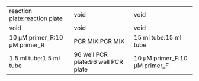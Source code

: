 ||||
|----|----|----|
|reaction plate:reaction plate|void|void|
|void|void|void|
|10 μM primer_R:10 μM primer_R|PCR MIX:PCR MIX|15 ml tube:15 ml tube|
|1.5 ml tube:1.5 ml tube|96 well PCR plate:96 well PCR plate|10 μM primer_F:10 μM primer_F|
